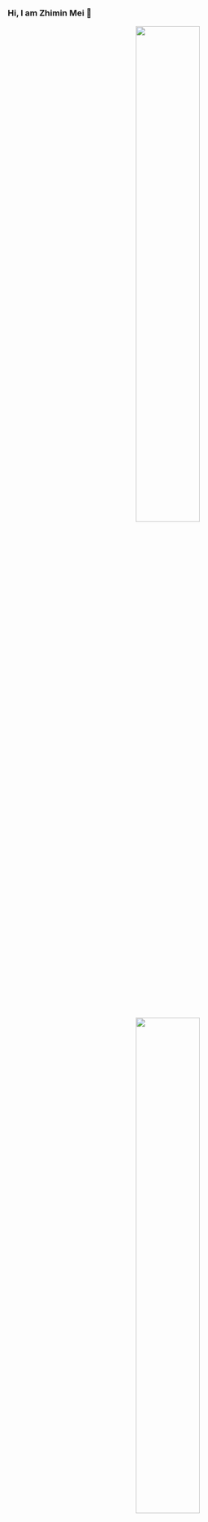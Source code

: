 ### Hi, I am Zhimin Mei 👋

<!--
**mzm1183710118/mzm1183710118** is a ✨ _special_ ✨ repository because its `README.md` (this file) appears on your GitHub profile.

Here are some ideas to get you started:

- 🔭 I’m currently working on ...
- 🌱 I’m currently learning ...
- 👯 I’m looking to collaborate on ...
- 🤔 I’m looking for help with ...
- 💬 Ask me about ...
- 📫 How to reach me: ...
- 😄 Pronouns: ...
- ⚡ Fun fact: ...
-->
<img align="right" width="50%" src="https://github-readme-stats.vercel.app/api?username=mzm1183710118&show_icons=true">
<img align="right" width="50%" src="https://github-readme-stats.vercel.app/api/top-langs/?username=mzm1183710118&layout=compact">
